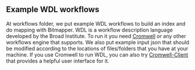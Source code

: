 Example WDL workflows
---------------------

At workflows folder, we put example WDL workflows to build an index and do mapping with Bitmapper. 
WDL is a workflow description language developed by the Broad Institute. 
To run it you need [Cromwell](https://github.com/broadinstitute/cromwell) or any other workflows engine that supports.
We also put example input json that should be modified according to the locations of files/folders that you have at your machine. 
If you use Cromwell to run WDL, you can also try [Cromwell-Client](https://github.com/broadinstitute/cromwell) that provides a helpful user interface for it.